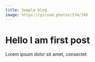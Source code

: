 ```yaml
---
title: Sample blog
image: https://picsum.photos/534/345
---
```


# Hello I am first post

Lorem ipsum dolor sit amet, consectet

